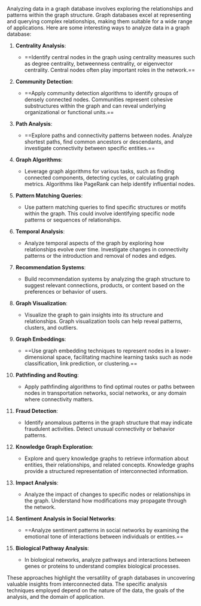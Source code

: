 Analyzing data in a graph database involves exploring the relationships and patterns within the graph structure. Graph databases excel at representing and querying complex relationships, making them suitable for a wide range of applications. Here are some interesting ways to analyze data in a graph database:

1. **Centrality Analysis**:
   - ==Identify central nodes in the graph using centrality measures such as degree centrality, betweenness centrality, or eigenvector centrality. Central nodes often play important roles in the network.==

2. **Community Detection**:
   - ==Apply community detection algorithms to identify groups of densely connected nodes. Communities represent cohesive substructures within the graph and can reveal underlying organizational or functional units.==

3. **Path Analysis**:
   - ==Explore paths and connectivity patterns between nodes. Analyze shortest paths, find common ancestors or descendants, and investigate connectivity between specific entities.==

4. **Graph Algorithms**:
   - Leverage graph algorithms for various tasks, such as finding connected components, detecting cycles, or calculating graph metrics. Algorithms like PageRank can help identify influential nodes.

5. **Pattern Matching Queries**:
   - Use pattern matching queries to find specific structures or motifs within the graph. This could involve identifying specific node patterns or sequences of relationships.

6. **Temporal Analysis**:
   - Analyze temporal aspects of the graph by exploring how relationships evolve over time. Investigate changes in connectivity patterns or the introduction and removal of nodes and edges.

7. **Recommendation Systems**:
   - Build recommendation systems by analyzing the graph structure to suggest relevant connections, products, or content based on the preferences or behavior of users.

8. **Graph Visualization**:
   - Visualize the graph to gain insights into its structure and relationships. Graph visualization tools can help reveal patterns, clusters, and outliers.

9. **Graph Embeddings**:
   - ==Use graph embedding techniques to represent nodes in a lower-dimensional space, facilitating machine learning tasks such as node classification, link prediction, or clustering.==

10. **Pathfinding and Routing**:
    - Apply pathfinding algorithms to find optimal routes or paths between nodes in transportation networks, social networks, or any domain where connectivity matters.

11. **Fraud Detection**:
    - Identify anomalous patterns in the graph structure that may indicate fraudulent activities. Detect unusual connectivity or behavior patterns.

12. **Knowledge Graph Exploration**:
    - Explore and query knowledge graphs to retrieve information about entities, their relationships, and related concepts. Knowledge graphs provide a structured representation of interconnected information.

13. **Impact Analysis**:
    - Analyze the impact of changes to specific nodes or relationships in the graph. Understand how modifications may propagate through the network.

14. **Sentiment Analysis in Social Networks**:
    - ==Analyze sentiment patterns in social networks by examining the emotional tone of interactions between individuals or entities.==

15. **Biological Pathway Analysis**:
    - In biological networks, analyze pathways and interactions between genes or proteins to understand complex biological processes.

These approaches highlight the versatility of graph databases in uncovering valuable insights from interconnected data. The specific analysis techniques employed depend on the nature of the data, the goals of the analysis, and the domain of application.